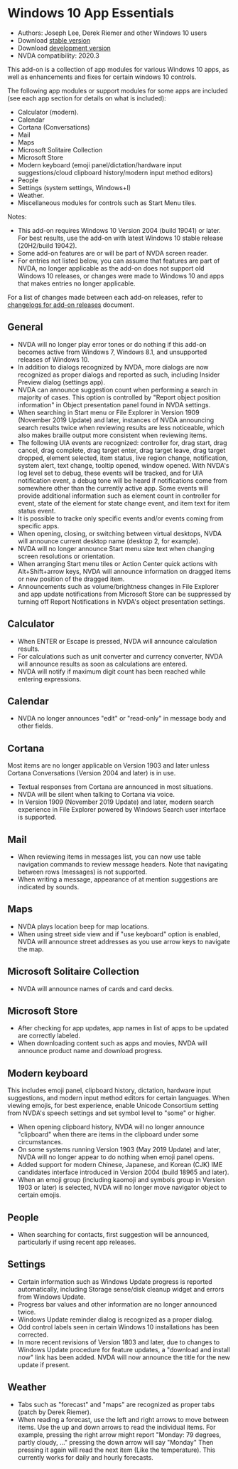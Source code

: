 # Windows 10 App Essentials

* Authors: Joseph Lee, Derek Riemer and other Windows 10 users
* Download [stable version][1]
* Download [development version][2]
* NVDA compatibility: 2020.3

This add-on is a collection of app modules for various Windows 10 apps, as well as enhancements and fixes for certain windows 10 controls.

The following app modules or support modules for some apps are included (see each app section for details on what is included):

* Calculator (modern).
* Calendar
* Cortana (Conversations)
* Mail
* Maps
* Microsoft Solitaire Collection
* Microsoft Store
* Modern keyboard (emoji panel/dictation/hardware input suggestions/cloud clipboard history/modern input method editors)
* People
* Settings (system settings, Windows+I)
* Weather.
* Miscellaneous modules for controls such as Start Menu tiles.

Notes:

* This add-on requires Windows 10 Version 2004 (build 19041) or later. For best results, use the add-on with latest Windows 10 stable release (20H2/build 19042).
* Some add-on features are or will be part of NVDA screen reader.
* For entries not listed below, you can assume that features are part of NVDA, no longer applicable as the add-on does not support old Windows 10 releases, or changes were made to Windows 10 and apps that makes entries no longer applicable.

For a list of changes made between each add-on releases, refer to [changelogs for add-on releases][3] document.

## General

* NVDA will no longer play error tones or do nothing if this add-on becomes active from Windows 7, Windows 8.1, and unsupported releases of Windows 10.
* In addition to dialogs recognized by NVDA, more dialogs are now recognized as proper dialogs and reported as such, including Insider Preview dialog (settings app).
* NVDA can announce suggestion count when performing a search in majority of cases. This option is controlled by "Report object position information" in Object presentation panel found in NVDA settings.
* When searching in Start menu or File Explorer in Version 1909 (November 2019 Update) and later, instances of NVDA announcing search results twice when reviewing results are less noticeable, which also makes braille output more consistent when reviewing items.
* The following UIA events are recognized: controller for, drag start, drag cancel, drag complete, drag target enter, drag target leave, drag target dropped, element selected, item status, live region change, notification, system alert, text change, tooltip opened, window opened. With NVDA's log level set to debug, these events will be tracked, and for UIA notification event, a debug tone will be heard if notifications come from somewhere other than the currently active app. Some events will provide additional information such as element count in controller for event, state of the element for state change event, and item text for item status event.
* It is possible to tracke only specific events and/or events coming from specific apps.
* When opening, closing, or switching between virtual desktops, NVDA will announce current desktop name (desktop 2, for example).
* NVDA will no longer announce Start menu size text when changing screen resolutions or orientation.
* When arranging Start menu tiles or Action Center quick actions with Alt+Shift+arrow keys, NVDA will announce information on dragged items or new position of the dragged item.
* Announcements such as volume/brightness changes in File Explorer and app update notifications from Microsoft Store can be suppressed by turning off Report Notifications in NVDA's object presentation settings.

## Calculator

* When ENTER or Escape is pressed, NVDA will announce calculation results.
* For calculations such as unit converter and currency converter, NVDA will announce results as soon as calculations are entered.
* NVDA will notify if maximum digit count has been reached while entering expressions.

## Calendar

* NVDA no longer announces "edit" or "read-only" in message body and other fields.

## Cortana

Most items are no longer applicable on Version 1903 and later unless Cortana Conversations (Version 2004 and later) is in use.

* Textual responses from Cortana are announced in most situations.
* NVDA will be silent when talking to Cortana via voice.
* In Version 1909 (November 2019 Update) and later, modern search experience in File Explorer powered by Windows Search user interface is supported.

## Mail

* When reviewing items in messages list, you can now use table navigation commands to review message headers. Note that navigating between rows (messages) is not supported.
* When writing a message, appearance of at mention suggestions are indicated by sounds.

## Maps

* NVDA plays location beep for map locations.
* When using street side view and if "use keyboard" option is enabled, NVDA will announce street addresses as you use arrow keys to navigate the map.

## Microsoft Solitaire Collection

* NVDA will announce names of cards and card decks.

## Microsoft Store

* After checking for app updates, app names in list of apps to be updated are correctly labeled.
* When downloading content such as apps and movies, NVDA will announce product name and download progress.

## Modern keyboard

This includes emoji panel, clipboard history, dictation, hardware input suggestions, and modern input method editors for certain languages. When viewing emojis, for best experience, enable Unicode Consortium setting from NVDA's speech settings and set symbol level to "some" or higher.

* When opening clipboard history, NVDA will no longer announce "clipboard" when there are items in the clipboard under some circumstances.
* On some systems running Version 1903 (May 2019 Update) and later, NVDA will no longer appear to do nothing when emoji panel opens.
* Added support for modern Chinese, Japanese, and Korean (CJK) IME candidates interface introduced in Version 2004 (build 18965 and later).
* When an emoji group (including kaomoji and symbols group in Version 1903 or later) is selected, NVDA will no longer move navigator object to certain emojis.

## People

* When searching for contacts, first suggestion will be announced, particularly if using recent app releases.

## Settings

* Certain information such as Windows Update progress is reported automatically, including Storage sense/disk cleanup widget and errors from Windows Update.
* Progress bar values and other information are no longer announced twice.
* Windows Update reminder dialog is recognized as a proper dialog.
* Odd control labels seen in certain Windows 10 installations has been corrected.
* In more recent revisions of Version 1803 and later, due to changes to Windows Update procedure for feature updates, a "download and install now" link has been added. NVDA will now announce the title for the new update if present.

## Weather

* Tabs such as "forecast" and "maps" are recognized as proper tabs (patch by Derek Riemer).
* When reading a forecast, use the left and right arrows to move between items. Use the up and down arrows to read the individual items. For example, pressing the right arrow might report "Monday: 79 degrees, partly cloudy, ..." pressing the down arrow will say "Monday" Then pressing it again will read the next item (Like the temperature). This currently works for daily and hourly forecasts.

[1]: https://addons.nvda-project.org/files/get.php?file=w10

[2]: https://addons.nvda-project.org/files/get.php?file=w10-dev

[3]: https://github.com/josephsl/wintenapps/wiki/w10changelog
